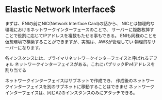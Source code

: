 # Elastic Network Interface$

まずは、ENIの前にNIC(Network Interface Card)の話から、
NICとは物理的な環境におけるネットワークインターフェースのことで、
サーバーに複数枚挿すことで役割に応じてIPアドレスを複数もたせる事もできる。
ENIも同様のことを仮想環境で構築することができますが、実態は、AWSが管理してい
物理的なサーバーになります。

各インスタンスには、プライマリネットワークインターフェイスと呼ばれるデフォル
ネットワークインターフェイスがある。これにパブリックIPv4アドレスを割り当てる

ネットワークインターフェイスはサブネットで作成でき、
作成後のネットワークインターフェイスを別のサブネットに移動することはできませ
ネットワークインターフェイスは、同じAZのインスタンスのみにアタッチできる。



